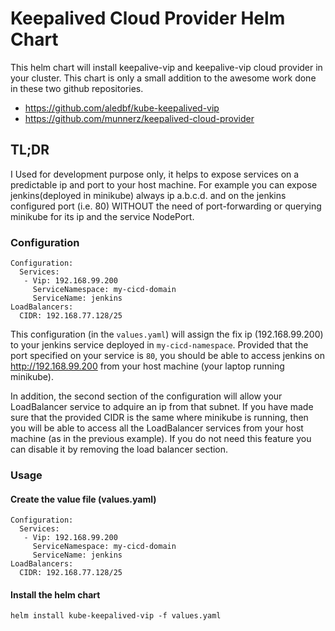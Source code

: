 # Keepalived Cloud Provider Helm Chart

This helm chart will install keepalive-vip and keepalive-vip cloud provider in your cluster. This chart is only a small addition to the awesome work done in these two github repositories.

- <https://github.com/aledbf/kube-keepalived-vip>
- <https://github.com/munnerz/keepalived-cloud-provider>

## TL;DR

I Used for development purpose only, it helps to expose services on a predictable ip and port to your host machine. For example you can expose jenkins(deployed in minikube) always ip a.b.c.d. and on the jenkins configured port (i.e. 80) WITHOUT the need of port-forwarding or querying minikube for its ip and the service NodePort.  


### Configuration

```
Configuration:
  Services:
   - Vip: 192.168.99.200
     ServiceNamespace: my-cicd-domain
     ServiceName: jenkins
LoadBalancers:
  CIDR: 192.168.77.128/25     
```

This configuration (in the `values.yaml`) will assign the fix ip (192.168.99.200) to your jenkins service deployed in `my-cicd-namespace`. Provided that the port specified on your service is `80`, you should be able to access jenkins on http://192.168.99.200 from your host machine (your laptop running minikube).

In addition, the second section of the configuration will allow your LoadBalancer service to adquire an ip from that subnet. If you have made sure that the provided CIDR is the same where minikube is running, then you will be able to access all the LoadBalancer services from your host machine (as in the previous example). If you do not need this feature you can disable it by removing the load balancer section.

### Usage

#### Create the value file (values.yaml)
```
Configuration:
  Services:
   - Vip: 192.168.99.200
     ServiceNamespace: my-cicd-domain
     ServiceName: jenkins
LoadBalancers:
  CIDR: 192.168.77.128/25     
```

#### Install the helm chart
```
helm install kube-keepalived-vip -f values.yaml
```